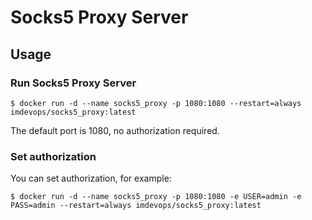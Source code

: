 # Socks5 Proxy Server
## Usage
### Run Socks5 Proxy Server

```
$ docker run -d --name socks5_proxy -p 1080:1080 --restart=always imdevops/socks5_proxy:latest
```
The default port is 1080, no authorization required.

### Set authorization
You can set authorization, for example:

```
$ docker run -d --name socks5_proxy -p 1080:1080 -e USER=admin -e PASS=admin --restart=always imdevops/socks5_proxy:latest
```

